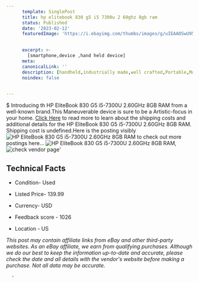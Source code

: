 ```yaml
---
      template: SinglePost
      title: hp elitebook 830 g5 i5 7300u 2 60ghz 8gb ram
      status: Published
      date: '2023-02-12'
      featuredImage: 'https://i.ebayimg.com/thumbs/images/g/uIEAAOSwU95jswuK/s-l225.jpg'
       

      excerpt: >-
        [smartphone,device ,hand held device]
      meta:
      canonicalLink: ''
      description: [handheld,industrially made,well crafted,Portable,Mobile,Compact,Convenient,Lightweight,Maneuverable,Man-portable,Miniature,Carriable,Hand-held,Light,Holdable,Transportable,Mobile device,Pocket-sized,On-the-go,Wireless,Cordless,Compact size,Convenient size, smartphone,device ,hand held device]
      noindex: false
      

---
```

$
      Introducing th HP EliteBook 830 G5 i5-7300U 2.60GHz 8GB RAM from a well-known brand.This Maneuverable device  is sure to be a Artistic-focus in your home. [Click Here](https://www.ebay.com/itm/374438274580?hash=item572e42a614%3Ag%3AuIEAAOSwU95jswuK&mkevt=1&mkcid=1&mkrid=711-53200-19255-0&campid=%253CePNCampaignId%253E&customid=%253CreferenceId%253E&toolid=10049) to read more to learn about the shipping costs and additional details for the HP EliteBook 830 G5 i5-7300U 2.60GHz 8GB RAM. Shipping cost is undefined.Here is the posting visibly ![HP EliteBook 830 G5 i5-7300U 2.60GHz 8GB RAM](https://i.ebayimg.com/thumbs/images/g/uIEAAOSwU95jswuK/s-l225.jpg) to check out more postings here... ![HP EliteBook 830 G5 i5-7300U 2.60GHz 8GB RAM](https://i.ebayimg.com/images/g/uIEAAOSwU95jswuK/s-l1600.jpg), ![check vendor page](https://origin-galleryplus.ebayimg.com/ws/web/374438274580_2_0_1/225x225.jpg,https://origin-galleryplus.ebayimg.com/ws/web/374438274580_3_0_1/225x225.jpg,https://origin-galleryplus.ebayimg.com/ws/web/374438274580_4_0_1/225x225.jpg,https://origin-galleryplus.ebayimg.com/ws/web/374438274580_5_0_1/225x225.jpg,https://origin-galleryplus.ebayimg.com/ws/web/374438274580_6_0_1/225x225.jpg,https://origin-galleryplus.ebayimg.com/ws/web/374438274580_7_0_1/225x225.jpg,https://origin-galleryplus.ebayimg.com/ws/web/374438274580_8_0_1/225x225.jpg)'

      

 ## Technical Facts 



     
      

 - Condition- Used 


      

 - Listed Price- 139.99 


      

 - Currency- USD 


      

 - Feedback score - 1026 


      

 - Location - US 


      
      

 *_This post may contain affiliate links from eBay and other third-party websites. As an eBay affiliate, we earn from qualifying purchases. Although we do our best to keep the information up-to-date and accurate, please check the date and all details with the vendor's website before making a purchase. Not all data may be accurate._*




      -
